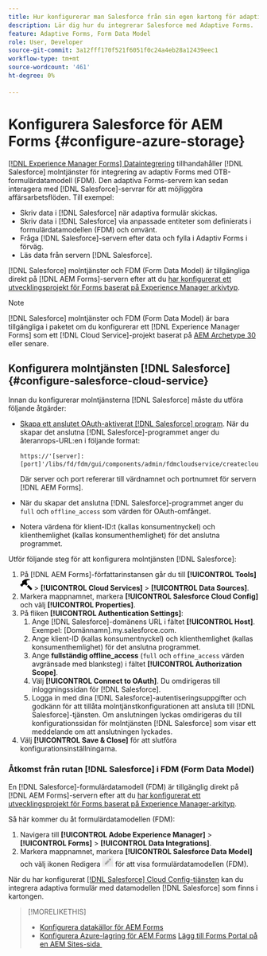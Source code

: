 ```yaml
---
title: Hur konfigurerar man Salesforce från sin egen kartong för adaptiva Forms?
description: Lär dig hur du integrerar Salesforce med Adaptive Forms.
feature: Adaptive Forms, Form Data Model
role: User, Developer
source-git-commit: 3a12fff170f521f6051f0c24a4eb28a12439eec1
workflow-type: tm+mt
source-wordcount: '461'
ht-degree: 0%

---
```



# Konfigurera Salesforce för AEM Forms {#configure-azure-storage}

[[!DNL Experience Manager Forms] Dataintegrering](data-integration.md) tillhandahåller [!DNL Salesforce] molntjänster för integrering av adaptiv Forms med OTB-formulärdatamodell (FDM). Den adaptiva Forms-servern kan sedan interagera med [!DNL Salesforce]-servrar för att möjliggöra affärsarbetsflöden. Till exempel:

* Skriv data i [!DNL Salesforce] när adaptiva formulär skickas.
* Skriv data i [!DNL Salesforce] via anpassade entiteter som definierats i formulärdatamodellen (FDM) och omvänt.
* Fråga [!DNL Salesforce]-servern efter data och fylla i Adaptiv Forms i förväg.
* Läs data från servern [!DNL Salesforce].

[!DNL Salesforce] molntjänster och FDM (Form Data Model) är tillgängliga direkt på [!DNL AEM Forms]-servern efter att du [har konfigurerat ett utvecklingsprojekt för Forms baserat på Experience Manager arkivtyp](setup-local-development-environment.md#forms-cloud-service-local-development-environment).

>[!NOTE]
>
>[!DNL Salesforce] molntjänster och FDM (Form Data Model) är bara tillgängliga i paketet om du konfigurerar ett [!DNL Experience Manager Forms] som ett [!DNL Cloud Service]-projekt baserat på [AEM Archetype 30](https://github.com/adobe/aem-project-archetype/releases/tag/aem-project-archetype-30) eller senare.

## Konfigurera molntjänsten [!DNL Salesforce] {#configure-salesforce-cloud-service}

Innan du konfigurerar molntjänsterna [!DNL Salesforce] måste du utföra följande åtgärder:

* [Skapa ett anslutet OAuth-aktiverat [!DNL Salesforce] program](https://help.salesforce.com/s/articleView?id=sf.connected_app_create_api_integration.htm&type=5). När du skapar det anslutna [!DNL Salesforce]-programmet anger du återanrops-URL:en i följande format:

  ```
  https://'[server]:[port]'/libs/fd/fdm/gui/components/admin/fdmcloudservice/createcloudconfigwizard/cloudservices.html
  ```

  Där server och port refererar till värdnamnet och portnumret för servern [!DNL AEM Forms].

* När du skapar det anslutna [!DNL Salesforce]-programmet anger du `full` och `offline_access` som värden för OAuth-omfånget.

* Notera värdena för klient-ID:t (kallas konsumentnyckel) och klienthemlighet (kallas konsumenthemlighet) för det anslutna programmet.

Utför följande steg för att konfigurera molntjänsten [!DNL Salesforce]:

1. På [!DNL AEM Forms]-författarinstansen går du till **[!UICONTROL Tools]** ![hammer](assets/hammer.png) > **[!UICONTROL Cloud Services]** > **[!UICONTROL Data Sources]**.
2. Markera mappnamnet, markera **[!UICONTROL Salesforce Cloud Config]** och välj **[!UICONTROL Properties]**.
3. På fliken **[!UICONTROL Authentication Settings]**:
   1. Ange [!DNL Salesforce]-domänens URL i fältet **[!UICONTROL Host]**. Exempel: [Domännamn].my.salesforce.com.
   2. Ange klient-ID (kallas konsumentnyckel) och klienthemlighet (kallas konsumenthemlighet) för det anslutna programmet.
   3. Ange **fullständig offline_access** (`full` och `offine_access` värden avgränsade med blanksteg) i fältet **[!UICONTROL Authorization Scope]**.
   4. Välj **[!UICONTROL Connect to OAuth]**. Du omdirigeras till inloggningssidan för [!DNL Salesforce].
   5. Logga in med dina [!DNL Salesforce]-autentiseringsuppgifter och godkänn för att tillåta molntjänstkonfigurationen att ansluta till [!DNL Salesforce]-tjänsten. Om anslutningen lyckas omdirigeras du till konfigurationssidan för molntjänsten [!DNL Salesforce] som visar ett meddelande om att anslutningen lyckades.
4. Välj **[!UICONTROL Save & Close]** för att slutföra konfigurationsinställningarna.

### Åtkomst från rutan [!DNL Salesforce] i FDM (Form Data Model)

En [!DNL Salesforce]-formulärdatamodell (FDM) är tillgänglig direkt på [!DNL AEM Forms]-servern efter att du [har konfigurerat ett utvecklingsprojekt för Forms baserat på Experience Manager-arkityp](setup-local-development-environment.md#forms-cloud-service-local-development-environment).

Så här kommer du åt formulärdatamodellen (FDM):
1. Navigera till **[!UICONTROL Adobe Experience Manager]** > **[!UICONTROL Forms]** > **[!UICONTROL Data Integrations]**.
1. Markera mappnamnet, markera **[!UICONTROL Salesforce Data Model]** och välj ikonen Redigera ![Redigera](assets/edit.png) för att visa formulärdatamodellen (FDM).

När du har konfigurerat [[!DNL Salesforce] Cloud Config-tjänsten](#configure-salesforce-cloud-service) kan du integrera adaptiva formulär med datamodellen [!DNL Salesforce] som finns i kartongen.

>[!MORELIKETHIS]
>
>* [Konfigurera datakällor för AEM Forms](/help/forms/configure-data-sources.md)
>* [Konfigurera Azure-lagring för AEM Forms](/help/forms/configure-azure-storage.md)
>  [Lägg till Forms Portal på en AEM Sites-sida &#x200B;](/help/forms/configure-forms-portal.md)
